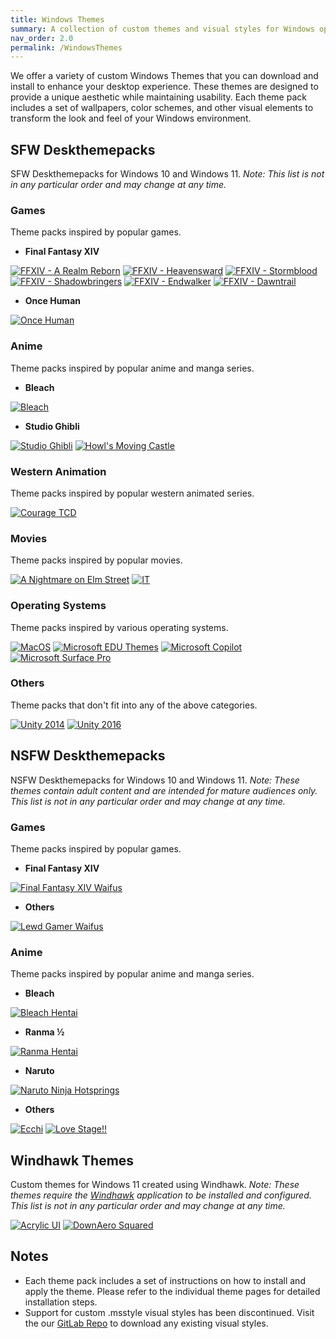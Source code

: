 ```yaml
---
title: Windows Themes
summary: A collection of custom themes and visual styles for Windows operating systems.
nav_order: 2.0
permalink: /WindowsThemes
---
```


We offer a variety of custom Windows Themes that you can download and install to enhance your desktop experience. These themes are designed to provide a unique aesthetic while maintaining usability. Each theme pack includes a set of wallpapers, color schemes, and other visual elements to transform the look and feel of your Windows environment.

## SFW Deskthemepacks

SFW Deskthemepacks for Windows 10 and Windows 11. *Note: This list is not in any particular order and may change at any time.*

### Games

Theme packs inspired by popular games.

- **Final Fantasy XIV**  

[![FFXIV - A Realm Reborn](https://img.shields.io/badge/Final%20Fantasy%20XIV%20A%20Realm%20Reborn-black?style=plastic&logoColor=vlue&logoSize=auto&labelColor=blue&color=black&cacheSeconds=3600)](https://the-back-room.info/WindowsThemes/Deskthemepacks/FFXIVARealmReborn) [![FFXIV - Heavensward](https://img.shields.io/badge/Final%20Fantasy%20XIV%20Heavensward-black?style=plastic&logoColor=vlue&logoSize=auto&labelColor=blue&color=black&cacheSeconds=3600)](https://the-back-room.info/WindowsThemes/Deskthemepacks/FFXIVHeavensward) [![FFXIV - Stormblood](https://img.shields.io/badge/Final%20Fantasy%20XIV%20Stormblood-black?style=plastic&logoColor=vlue&logoSize=auto&labelColor=blue&color=black&cacheSeconds=3600)](https://the-back-room.info/WindowsThemes/Deskthemepacks/FFXIVStormblood) [![FFXIV - Shadowbringers](https://img.shields.io/badge/Final%20Fantasy%20XIV%20Shadowbringers-black?style=plastic&logoColor=vlue&logoSize=auto&labelColor=blue&color=black&cacheSeconds=3600)](https://the-back-room.info/WindowsThemes/Deskthemepacks/FFXIVShadowbringers) [![FFXIV - Endwalker](https://img.shields.io/badge/Final%20Fantasy%20XIV%20Endwalker-black?style=plastic&logoColor=vlue&logoSize=auto&labelColor=blue&color=black&cacheSeconds=3600)](https://the-back-room.info/WindowsThemes/Deskthemepacks/FFXIVEW) [![FFXIV - Dawntrail](https://img.shields.io/badge/Final%20Fantasy%20XIV%20Dawntrail-black?style=plastic&logoColor=vlue&logoSize=auto&labelColor=blue&color=black&cacheSeconds=3600)](https://the-back-room.info/WindowsThemes/Deskthemepacks/FFXIVDawntrail)

- **Once Human**  

[![Once Human](https://img.shields.io/badge/Once%20Human-black?style=plastic&logoColor=vlue&logoSize=auto&labelColor=blue&color=black&cacheSeconds=3600)](https://the-back-room.info/WindowsThemes/Deskthemepacks/OnceHuman)

### Anime

Theme packs inspired by popular anime and manga series.

- **Bleach**  

[![Bleach](https://img.shields.io/badge/Bleach-black?style=plastic&logoColor=vlue&logoSize=auto&labelColor=blue&color=black&cacheSeconds=3600)](https://the-back-room.info/WindowsThemes/Deskthemepacks/BLEACH)

- **Studio Ghibli**  

[![Studio Ghibli](https://img.shields.io/badge/Studio%20Ghibli-black?style=plastic&logoColor=vlue&logoSize=auto&labelColor=blue&color=black&cacheSeconds=3600)](https://the-back-room.info/WindowsThemes/Deskthemepacks/StudioGhibli) [![Howl's Moving Castle](https://img.shields.io/badge/Howl's%20Moving%20Castle-black?style=plastic&logoColor=vlue&logoSize=auto&labelColor=blue&color=black&cacheSeconds=3600)](https://the-back-room.info/WindowsThemes/Deskthemepacks/HowlsMovingCastle)

### Western Animation

Theme packs inspired by popular western animated series.

[![Courage TCD](https://img.shields.io/badge/Courage%20TCD-black?style=plastic&logoColor=vlue&logoSize=auto&labelColor=blue&color=black&cacheSeconds=3600)](https://the-back-room.info/WindowsThemes/Deskthemepacks/CourageTCD)

### Movies

Theme packs inspired by popular movies.

[![A Nightmare on Elm Street](https://img.shields.io/badge/A%20Nightmare%20on%20Elm%20Street-black?style=plastic&logoColor=vlue&logoSize=auto&labelColor=blue&color=black&cacheSeconds=3600)](https://the-back-room.info/WindowsThemes/Deskthemepacks/ANightmareOnElmStreet) [![IT](https://img.shields.io/badge/IT-black?style=plastic&logoColor=vlue&logoSize=auto&labelColor=blue&color=black&cacheSeconds=3600)](https://the-back-room.info/WindowsThemes/Deskthemepacks/IT)

### Operating Systems

Theme packs inspired by various operating systems.

[![MacOS](https://img.shields.io/badge/MacOS-black?style=plastic&logoColor=vlue&logoSize=auto&labelColor=blue&color=black&cacheSeconds=3600)](https://the-back-room.info/WindowsThemes/Deskthemepacks/MacOS) [![Microsoft EDU Themes](https://img.shields.io/badge/Microsoft%20EDU%20Themes-black?style=plastic&logoColor=vlue&logoSize=auto&labelColor=blue&color=black&cacheSeconds=3600)](https://the-back-room.info/WindowsThemes/Deskthemepacks/MicrosoftEDUThemes) [![Microsoft Copilot](https://img.shields.io/badge/Microsoft%20Copilot-black?style=plastic&logoColor=vlue&logoSize=auto&labelColor=blue&color=black&cacheSeconds=3600)](https://the-back-room.info/WindowsThemes/Deskthemepacks/MicrosoftCopilot) [![Microsoft Surface Pro](https://img.shields.io/badge/Microsoft%20Surface%20Pro-black?style=plastic&logoColor=vlue&logoSize=auto&labelColor=blue&color=black&cacheSeconds=3600)](https://the-back-room.info/WindowsThemes/Deskthemepacks/MicrosoftSurfacePro)

### Others

Theme packs that don't fit into any of the above categories.

[![Unity 2014](https://img.shields.io/badge/Unity%202014-black?style=plastic&logoColor=vlue&logoSize=auto&labelColor=blue&color=black&cacheSeconds=3600)](https://the-back-room.info/WindowsThemes/Deskthemepacks/Unity2014) [![Unity 2016](https://img.shields.io/badge/Unity%202016-black?style=plastic&logoColor=vlue&logoSize=auto&labelColor=blue&color=black&cacheSeconds=3600)](https://the-back-room.info/WindowsThemes/Deskthemepacks/Unity2016)

## NSFW Deskthemepacks

NSFW Deskthemepacks for Windows 10 and Windows 11. *Note: These themes contain adult content and are intended for mature audiences only. This list is not in any particular order and may change at any time.*

### Games

Theme packs inspired by popular games.

- **Final Fantasy XIV**  

[![Final Fantasy XIV Waifus](https://img.shields.io/badge/Final%20Fantasy%20XIV%20Waifus-black?style=plastic&logoColor=vlue&logoSize=auto&labelColor=blue&color=black&cacheSeconds=3600)](https://the-back-room.info/WindowsThemes/Deskthemepacks/FinalFantasyXIVWaifus)

- **Others**  

[![Lewd Gamer Waifus](https://img.shields.io/badge/Lewd%20Gamer%20Waifus-black?style=plastic&logoColor=vlue&logoSize=auto&labelColor=blue&color=black&cacheSeconds=3600)](https://the-back-room.info/WindowsThemes/Deskthemepacks/LewdGamerWaifus)
        
### Anime

Theme packs inspired by popular anime and manga series.

- **Bleach**  

[![Bleach Hentai](https://img.shields.io/badge/Bleach%20Hentai-black?style=plastic&logoColor=vlue&logoSize=auto&labelColor=blue&color=black&cacheSeconds=3600)](https://the-back-room.info/WindowsThemes/Deskthemepacks/BLEACHHentai)

- **Ranma ½**  

[![Ranma Hentai](https://img.shields.io/badge/Ranma%20Hentai-black?style=plastic&logoColor=vlue&logoSize=auto&labelColor=blue&color=black&cacheSeconds=3600)](https://the-back-room.info/WindowsThemes/Deskthemepacks/RanmaHentai)

- **Naruto**  

[![Naruto Ninja Hotsprings](https://img.shields.io/badge/Naruto%20Ninja%20Hotsprings-black?style=plastic&logoColor=vlue&logoSize=auto&labelColor=blue&color=black&cacheSeconds=3600)](https://the-back-room.info/WindowsThemes/Deskthemepacks/NarutoNinjaHotsprings)

- **Others**  

[![Ecchi](https://img.shields.io/badge/Ecchi-black?style=plastic&logoColor=vlue&logoSize=auto&labelColor=blue&color=black&cacheSeconds=3600)](https://the-back-room.info/WindowsThemes/Deskthemepacks/Ecchi) [![Love Stage!!](https://img.shields.io/badge/Love%20Stage!!-black?style=plastic&logoColor=vlue&logoSize=auto&labelColor=blue&color=black&cacheSeconds=3600)](https://the-back-room.info/WindowsThemes/Deskthemepacks/LoveStage)


## Windhawk Themes

Custom themes for Windows 11 created using Windhawk. *Note: These themes require the [Windhawk](https://windhawk.net) application to be installed and configured. This list is not in any particular order and may change at any time.*

[![Acrylic UI](https://img.shields.io/badge/Acrylic%20UI-black?style=plastic&logoColor=vlue&logoSize=auto&labelColor=blue&color=black&cacheSeconds=3600)](https://the-back-room.info/WindowsThemes/WindhawkThemes/AcrylicUI) [![DownAero Squared](https://img.shields.io/badge/DownAero%20Squared-black?style=plastic&logoColor=vlue&logoSize=auto&labelColor=blue&color=black&cacheSeconds=3600)](https://the-back-room.info/WindowsThemes/WindhawkThemes/DownAeroSquared)

## Notes

- Each theme pack includes a set of instructions on how to install and apply the theme. Please refer to the individual theme pages for detailed installation steps.
- Support for custom .msstyle visual styles has been discontinued. Visit the our [GitLab Repo](https://gitlab.com/the-back-room/) to download any existing visual styles.